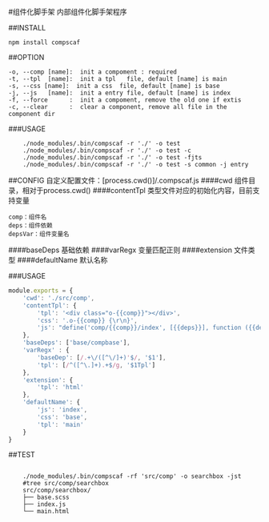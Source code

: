#组件化脚手架
内部组件化脚手架程序

##INSTALL

    npm install compscaf

##OPTION

    -o, --comp [name]:  init a compoment : required
    -t, --tpl  [name]:  init a tpl   file, default [name] is main 
    -s, --css [name]:  init a css  file, default [name] is base 
    -j, --js   [name]:  init a entry file, default [name] is index
    -f, --force      :  init a compoment, remove the old one if extis
    -c, --clear      :  clear a component, remove all file in the component dir
    

###USAGE
```shell
    ./node_modules/.bin/compscaf -r './' -o test 
    ./node_modules/.bin/compscaf -r './' -o test -c 
    ./node_modules/.bin/compscaf -r './' -o test -fjts 
    ./node_modules/.bin/compscaf -r './' -o test -s common -j entry
```

##CONFIG
自定义配置文件：[process.cwd()]/.compscaf.js
####cwd
组件目录，相对于process.cwd()
####contentTpl
类型文件对应的初始化内容，目前支持变量

    comp：组件名
    deps：组件依赖
    depsVar：组件变量名
    
####baseDeps
基础依赖
####varRegx
变量匹配正则
####extension
文件类型
####defaultName
默认名称

###USAGE
```js
module.exports = {
    'cwd': './src/comp',
    'contentTpl': {
        'tpl': '<div class="o-{{comp}}"></div>',
        'css': '.o-{{comp}} {\r\n}',
        'js': "define('comp/{{comp}}/index', [{{deps}}], function ({{depsVars}}) {\r\n})",
    },
    'baseDeps': ['base/compbase'],
    'varRegx' : {
        'baseDep': [/.+\/([^\/]+)'$/, '$1'],
        'tpl': [/^([^\.]+).+$/g, '$1Tpl']
    },
    'extension': {
        'tpl': 'html'
    },
    'defaultName': {
        'js': 'index',
        'css': 'base',
        'tpl': 'main'
    }
}
```
##TEST

```shell

    ./node_modules/.bin/compscaf -rf 'src/comp' -o searchbox -jst
    #tree src/comp/searchbox
    src/comp/searchbox/
    ├── base.scss
    ├── index.js
    └── main.html
```
